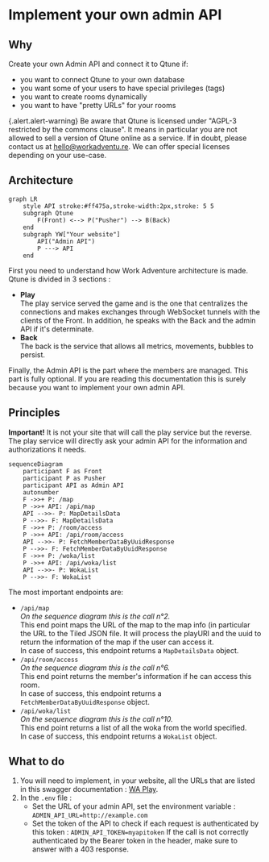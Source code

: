 # Implement your own admin API
## Why
Create your own Admin API and connect it to Qtune if:

- you want to connect Qtune to your own database
- you want some of your users to have special privileges (tags)
- you want to create rooms dynamically
- you want to have "pretty URLs" for your rooms

{.alert.alert-warning}
Be aware that Qtune is licensed under "AGPL-3 restricted by the commons clause". It means in particular you are not allowed to sell a version of Qtune online as a service. If in doubt, please contact us at hello@workadventu.re. We can offer special licenses depending on your use-case.

## Architecture
```mermaid
graph LR
    style API stroke:#ff475a,stroke-width:2px,stroke: 5 5
    subgraph Qtune
        F(Front) <--> P("Pusher") --> B(Back)
    end
    subgraph YW["Your website"]
        API("Admin API")
        P ---> API
    end
```

First you need to understand how Work Adventure architecture is made.
Qtune is divided in 3 sections :
- **Play**<br>
    The play service served the game and is the one that centralizes the connections and makes exchanges through WebSocket tunnels with the clients of the Front.
    In addition, he speaks with the Back and the admin API if it's determinate.
- **Back**<br>
    The back is the service that allows all metrics, movements, bubbles to persist.

Finally, the Admin API is the part where the members are managed. This part is fully optional.
If you are reading this documentation this is surely because you want to implement your own admin API.

## Principles
**Important!** It is not your site that will call the play service but the reverse.<br>
The play service will directly ask your admin API for the information and authorizations it needs.

```mermaid
sequenceDiagram
    participant F as Front
    participant P as Pusher
    participant API as Admin API
    autonumber
    F ->>+ P: /map
    P ->>+ API: /api/map
    API -->>- P: MapDetailsData
    P -->>- F: MapDetailsData
    F ->>+ P: /room/access
    P ->>+ API: /api/room/access
    API -->>- P: FetchMemberDataByUuidResponse
    P -->>- F: FetchMemberDataByUuidResponse
    F ->>+ P: /woka/list
    P ->>+ API: /api/woka/list
    API -->>- P: WokaList
    P -->>- F: WokaList
```

The most important endpoints are:
- `/api/map`<br>
  _On the sequence diagram this is the call n°2._<br>
  This end point maps the URL of the map to the map info (in particular the URL to the Tiled JSON file.
  It will process the playURI and the uuid to return the information of the map if the user can access it.<br>
  In case of success, this endpoint returns a `MapDetailsData` object.
- `/api/room/access`<br>
  _On the sequence diagram this is the call n°6._<br>
  This end point returns the member's information if he can access this room.<br>
  In case of success, this endpoint returns a `FetchMemberDataByUuidResponse` object.
- `/api/woka/list`<br>
  _On the sequence diagram this is the call n°10._<br>
  This end point returns a list of all the woka from the world specified.<br>
  In case of success, this endpoint returns a `WokaList` object.

## What to do
1. You will need to implement, in your website, all the URLs that are listed in this swagger documentation : [WA Play](https://play.workadventu.re/swagger-ui/).
2. In the `.env` file :
   * Set the URL of your admin API, set the environment variable :
      `ADMIN_API_URL=http://example.com`
   * Set the token of the API to check if each request is authenticated by this token :
      `ADMIN_API_TOKEN=myapitoken`
      If the call is not correctly authenticated by the Bearer token in the header, make sure to answer with a 403 response.
